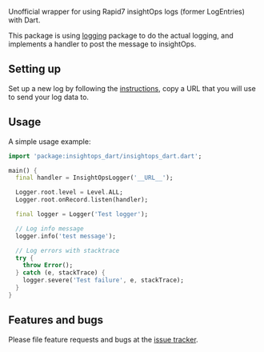 Unofficial wrapper for using Rapid7 insightOps logs (former LogEntries) with Dart.

This package is using [logging](https://pub.dev/packages/logging) package to do the actual logging, and implements a handler to post the message to insightOps.

## Setting up

Set up a new log by following the [instructions](https://insightops.help.rapid7.com/docs/insightops-webhook#section-create-a-log-to-send-your-data-to), copy a URL that you will use to send your log data to.

## Usage

A simple usage example:

```dart
import 'package:insightops_dart/insightops_dart.dart';

main() {
  final handler = InsightOpsLogger('__URL__');

  Logger.root.level = Level.ALL;
  Logger.root.onRecord.listen(handler);

  final logger = Logger('Test logger');

  // Log info message
  logger.info('test message');

  // Log errors with stacktrace
  try {
    throw Error();
  } catch (e, stackTrace) {
    logger.severe('Test failure', e, stackTrace);
  }
}
```

## Features and bugs

Please file feature requests and bugs at the [issue tracker][tracker].

[tracker]: http://example.com/issues/replaceme
